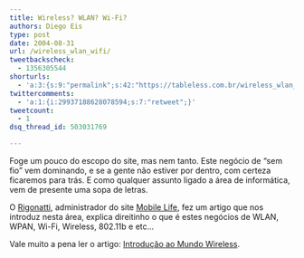 ```yaml
---
title: Wireless? WLAN? Wi-Fi?
authors: Diego Eis
type: post
date: 2004-08-31
url: /wireless_wlan_wifi/
tweetbackscheck:
  - 1356305544
shorturls:
  - 'a:3:{s:9:"permalink";s:42:"https://tableless.com.br/wireless_wlan_wifi";s:7:"tinyurl";s:26:"https://tinyurl.com/3z44gxx";s:4:"isgd";s:19:"https://is.gd/ES7UGK";}'
twittercomments:
  - 'a:1:{i:29937188628078594;s:7:"retweet";}'
tweetcount:
  - 1
dsq_thread_id: 503031769

---
```

Foge um pouco do escopo do site, mas nem tanto. Este negócio de &#8220;sem fio&#8221; vem dominando, e se a gente não estiver por dentro, com certeza ficaremos para trás. E como qualquer assunto ligado a área de informática, vem de presente uma sopa de letras.
              
O [Rigonatti][1], administrador do site [Mobile Life][1], fez um artigo que nos introduz nesta área, explica direitinho o que é estes negócios de WLAN, WPAN, Wi-Fi, Wireless, 802.11b e etc&#8230;
              
Vale muito a pena ler o artigo: [Introdução ao Mundo Wireless][2].

 [1]: https://www.mobilelife.com.br/
 [2]: https://www.mobilelife.com.br/artigos/introducao.asp